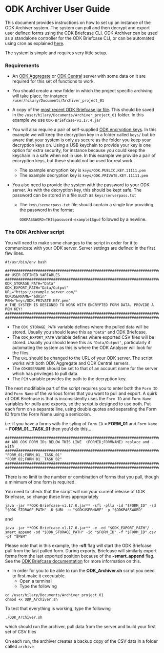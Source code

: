 # ODK Archiver User Guide

This document provides instructions on how to set up an instance of the ODK Archiver system. The system can pull and then decrypt and export user defined forms using the ODK Briefcase CLI. ODK Archiver can be used as a standalone controller for the ODK Briefcase CLI, or can be automated using cron as explained [here](../03_crontabs/README.md).

The system is simple and requires very little setup. 


### Requirements

* An [ODK Aggregate](https://github.com/getodk/aggregate) or [ODK Central](https://github.com/getodk/central) server with some data on it are required for this set of functions to work.
* You should create a new folder in which the project specific archiving will take place, for instance `/user/hilary/Documents/Archiver_project_01`
* A copy of the [most recent ODK Briefcase jar file](https://github.com/getodk/briefcase/releases/latest). This should be saved in the `/user/hilary/Documents/Archiver_project_01` folder. In this example we use `ODK-Briefcase-v1.17.4.jar`
* You will also require a pair of self-supplied [ODK encryption keys](https://docs.getodk.org/encrypted-forms/#id1). In this example we will keep the decryption key in a folder called `keys/` but be aware that your system is only as secure as the folder you keep your decryption keys on. Using a USB keychain to provide your key is one option for extra security, for instance because you could keep the keychain in a safe when not in use. In this example we provide a pair of encryption keys, but these should not be used for real work.

	* The example encryption key is `keys/ODK.PUBLIC.KEY.11111.pem`   
	* The example decryption key is `keys/ODK.PRIVATE.KEY.11111.pem` 

* You also need to provide the system with the password to your ODK server. As with the decryption key, this should be kept safe. The password can be stored in a file such as `keys/serverpass.txt`

	* The `keys/serverpass.txt` file should contain a single line providing the password in the format

		`ODKPASSWORD=THISpassword-exampleISgud` followed by a newline.


### The ODK Archiver script

You will need to make some changes to the script in order for it to communicate with your ODK server. Server settings are defined in the first few lines.

```
#!/usr/bin/env bash

#########################################################################################
## USER DEFINED VARIABLES
#########################################################################################
ODK_STORAGE_PATH="Data"
ODK_EXPORT_PATH="Data/Output"
URL="https://example.server.com/"
ODKUSERNAME="admin"
PEM="keys/ODK.PRIVATE.KEY.pem"
# THE SYSTEM IS DESIGNED TO WORK WITH ENCRYPTED FORM DATA. PROVIDE A PEM KEY!
########################################################################################
#########################################################################################
```
* The `ODK_STORAGE_PATH` variable defines where the pulled data will be stored. Usually you should leave this as `"Data"` and ODK Briefcase.
* The `ODK_EXPORT_PATH` variable defines where exported CSV files will be stored. Usually you should leave this as `"Data/Output"`, particularly if automating the system as this is where the ODK Analyser will look for the files.
* The `URL` should be changed to the URL of your ODK server. The script works with both ODK Aggregate and ODK Central servers.
* The `ODKUSERNAME` should be set to that of an account name for the server which has privileges to pull data.
* The `PEM` variable provides the path to the decryption key.



The next modifiable part of the script requires you to enter both the `Form ID` and `Form Name` of the various forms that you want to pull and export. A quirk of ODK Briefcase is that is inconsistently uses the `Form ID` and `Form Name` variables for pulls and exports, so the script is designed to use both. Put each form on a separate line, using double quotes and separating the Form ID from the Form Name using a semicolon.

i.e. if you have a forms with the syling of `Form ID` = **FORM_01** and `Form Name` = **FORM_01__TASK_01** then you'd do this...

```
#########################################################################################
## ADD ODK FORM IDs BELOW THIS LINE  (FORMID;FORMNAME) replace and . with _
#########################################################################################
"FORM_01;FORM_01__TASK_01"
"FORM_02;FORM_01__TASK_02"
#########################################################################################
#########################################################################################
```
There is no limit to the number or combination of forms that you pull, though a minimum of one form is required. 


You need to check that the script will run your current release of ODK Briefcase, so change these lines appropriately

```
java -jar **ODK-Briefcase-v1.17.0.jar** -sfl -plla -id "$FORM_ID" -sd "$ODK_STORAGE_PATH" -U $URL -u "$ODKUSERNAME" -p "$ODKPASSWORD"
```

and 

```
java -jar **ODK-Briefcase-v1.17.0.jar** -e -ed "$ODK_EXPORT_PATH"/ -smart_append -sd "$ODK_STORAGE_PATH" -id "$FORM_ID" -f "$FORM_ID".csv -pf "$PEM"
```
					
Please note that in this example, the **-sfl** flag will start the ODK Briefcase pull from the last pulled form. During exports, Briefcase will similarly export forms from the last exported position because of the **-smart_append** flag. See the [ODK Briefcase documentation](https://docs.getodk.org/aggregate-data-access/?highlight=command%20line%20interface) for more information on this. 


* In order for you to be able to run the **ODK_Archiver.sh** script you need to first make it executable. 
	* Open a terminal
	* Type the following

```
cd /user/hilary/Documents/Archiver_project_01
chmod +x ODK_Archiver.sh
```

To test that everything is working, type the following

```
./ODK_Archiver.sh
```
which should run the archiver, pull data from the server and build your first set of CSV files

On each run, the archiver creates a backup copy of the CSV data in a folder called `archive`



 



